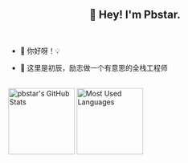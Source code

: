 <h2 align="center">👋 Hey! I'm Pbstar. </h2>
<br />

- 🔭 你好呀！💡

- 🤔 这里是初辰，励志做一个有意思的全栈工程师

<br />
<img height="132px" src="https://github-readme-stats.vercel.app/api?username=pbstar&hide_title=true&show_icons=true&hide=issues&include_all_commits=true&count_private=true&theme=graywhite&hide_border=true&bg_color=45,ff7979,ffd479,fffc79,73fa79" alt="pbstar's GitHub Stats"> <img height="132px" src="https://github-readme-stats.vercel.app/api/top-langs?username=pbstar&hide_title=true&layout=compact&theme=graywhite&hide_border=true&bg_color=45,fffc79,73fa79,75f0db" alt="Most Used Languages">